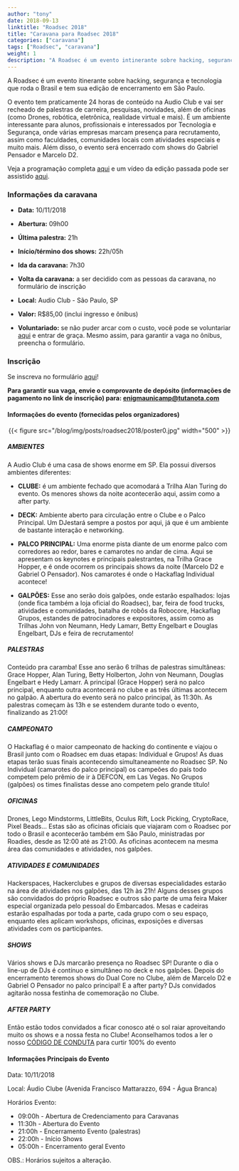 ```yaml
---
author: "tony"
date: 2018-09-13
linktitle: "Roadsec 2018"
title: "Caravana para Roadsec 2018"
categories: ["caravana"]
tags: ["Roadsec", "caravana"]
weight: 1
description: "A Roadsec é um evento intinerante sobre hacking, segurança e tecnologia que roda o Brasil e tem sua edição de encerramento em São Paulo. Esse ano, irá ocorrer dia 10/11/18"
---
```


A Roadsec é um evento itinerante sobre hacking, segurança e tecnologia que
roda o Brasil e tem sua edição de encerramento em São Paulo.

O evento tem praticamente 24 horas de conteúdo na Audio Club e vai ser recheado
de palestras de carreira, pesquisas, novidades, além de oficinas (como Drones,
robótica, eletrônica, realidade virtual e mais). É um ambiente interessante
para alunos, profissionais e interessados por Tecnologia e Segurança, onde
várias empresas marcam presença para recrutamento, assim como faculdades,
comunidades locais com atividades especiais e muito mais. Além disso, o evento
será encerrado com shows do Gabriel Pensador e Marcelo D2.

Veja a programação completa [aqui](http://roadsec.com.br/saopaulo-2018) e um
vídeo da edição passada pode ser assistido
[aqui](https://www.youtube.com/watch?v=lSy5NFQfXAk).

### Informações da caravana

- **Data:** 10/11/2018

- **Abertura:** 09h00

- **Última palestra:** 21h

- **Início/término dos shows:** 22h/05h

- **Ida da caravana:** 7h30

- **Volta da caravana:** a ser decidido com as pessoas da caravana, no
formulário de inscrição

- **Local:** Audio Club - São Paulo, SP

- **Valor:** R$85,00 (inclui ingresso e ônibus)

- **Voluntariado:** se não puder arcar com o custo, você pode se voluntariar
[aqui](http://roadsec.com.br/participe/#rodies) e entrar de graça. Mesmo assim,
para garantir a vaga no ônibus, preencha o formulário.

### Inscrição

Se inscreva no formulário
[aqui](https://oasis.sandstorm.io/shared/t3XuSKcSICELVIHQ4OJEAkOxO65P9sI5S4_BajkEcR3)!

**Para garantir sua vaga, envie o comprovante de depósito (informações de
pagamento no link de inscrição) para: enigmaunicamp@tutanota.com**

#### Informações do evento (fornecidas pelos organizadores)

<center>
{{< figure src="/blog/img/posts/roadsec2018/poster0.jpg" width="500" >}}
</center>

##### AMBIENTES

A Audio Club é uma casa de shows enorme em SP. Ela possui diversos ambientes
diferentes:

- **CLUBE:**
é um ambiente fechado que acomodará a Trilha Alan Turing do evento. Os menores
shows da noite acontecerão aqui, assim como a after party.

- **DECK:**
Ambiente aberto para circulação entre o Clube e o Palco Principal. Um DJestará
sempre a postos por aqui, já que é um ambiente de bastante interação e
networking.

- **PALCO PRINCIPAL:**
Uma enorme pista diante de um enorme palco com corredores
ao redor, bares e camarotes no andar de cima. Aqui se apresentam os keynotes e
principais palestrantes, na Trilha Grace Hopper​, e é onde ocorrem os
principais shows da noite (Marcelo D2 e Gabriel O Pensador). Nos camarotes é
onde o Hackaflag Individual acontece!

- **GALPÕES:**
Esse ano serão dois galpões, onde estarão espalhados: lojas (onde fica
também a loja oficial do Roadsec), bar, feira de food trucks, atividades e
comunidades, batalha de robôs da Robocore, Hackaflag Grupos, estandes de
patrocinadores e expositores, assim como as Trilhas John von Neumann, Hedy
Lamarr, Betty Engelbart ​e Douglas Engelbart,​ DJs e feira de recrutamento!

##### PALESTRAS
Conteúdo pra caramba! Esse ano serão 6 trilhas de palestras simultâneas: Grace
Hopper, Alan Turing, Betty Holberton, John von Neumann, Douglas Engelbart e Hedy
Lamarr. A principal (Grace Hopper) será no palco principal, enquanto outra
acontecerá no clube e as três últimas acontecem no galpão. A abertura do evento
será no palco principal, às 11:30h. As palestras começam às 13h e se estendem
durante todo o evento, finalizando as 21:00​!

##### CAMPEONATO
O Hackaflag é o maior campeonato de hacking do continente e viajou o Brasil
junto com o Roadsec em duas etapas: Individual e Grupos! As duas etapas terão
suas finais acontecendo simultaneamente no Roadsec SP. No Individual (camarotes
do palco principal) os campeões do país todo competem pelo prêmio de ir à
DEFCON, em Las Vegas. No Grupos (galpões) os times finalistas desse ano
competem pelo grande título!

##### OFICINAS
Drones, Lego Mindstorms, LittleBits, Oculus Rift, Lock Picking, CryptoRace,
Pixel Beads... Estas são as oficinas oficiais que viajaram com o Roadsec por
todo o Brasil e acontecerão também em São Paulo, ministradas por Roadies, desde
as 12:00 até as 21:00​. As oficinas acontecem na mesma área das comunidades e
atividades, nos galpões.

##### ATIVIDADES E COMUNIDADES
Hackerspaces, Hackerclubes e grupos de diversas especialidades estarão na área
de atividades nos galpões, das 12h às 21h​! Alguns desses grupos são convidados
do próprio Roadsec e outros são parte de uma feira Maker especial organizada
pelo pessoal do Embarcados. Mesas e cadeiras estarão espalhadas por toda a
parte, cada grupo com o seu espaço, enquanto eles aplicam workshops, oficinas,
exposições e diversas atividades com os participantes.

##### SHOWS
Vários shows e DJs marcarão presença no Roadsec SP! Durante o dia o line-up de
DJs é contínuo e simultâneo no deck e nos galpões. Depois do encerramento
teremos shows do Dual Core no Clube, além de Marcelo D2 e Gabriel O Pensador no
palco principal! E a after party? DJs convidados agitarão nossa festinha de
comemoração no Clube.

##### AFTER PARTY
Então estão todos convidados a ficar conosco até o sol raiar aproveitando muito
os shows e a nossa festa no Clube! Aconselhamos todos a ler o nosso [CÓDIGO DE
CONDUTA](https://roadsec.com.br/conduta) para curtir 100% do evento

#### Informações Principais do Evento

Data: 10/11/2018

Local: Áudio Clube (Avenida Francisco Mattarazzo, 694 - Água Branca)

Horários Evento:

- 09:00h - Abertura de Credenciamento para Caravanas
- 11:30h - Abertura do Evento
- 21:00h - Encerramento Evento (palestras)
- 22:00h - Início Shows
- 05:00h - Encerramento geral Evento

OBS.: Horários sujeitos a alteração.  
